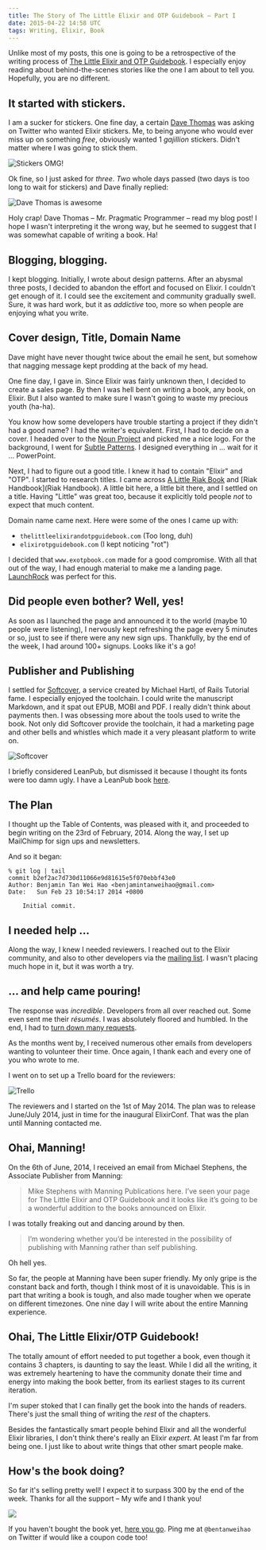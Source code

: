 ```yaml
---
title: The Story of The Little Elixir and OTP Guidebook – Part I
date: 2015-04-22 14:58 UTC
tags: Writing, Elixir, Book
---
```


Unlike most of my posts, this one is going to be a retrospective of the writing process of [The Little Elixir and OTP Guidebook](http://www.manning.com/tanweihao?a_aid=exotpbook&a_bid=99f537ec). I especially enjoy reading about behind-the-scenes stories like the one I am about to tell you. Hopefully, you are no different. 

## It started with stickers. 

I am a sucker for stickers. One fine day, a certain [Dave Thomas](https://twitter.com/pragdave) was asking on Twitter who wanted Elixir stickers. Me, to being anyone who would ever miss up on something _free_, obviously wanted 1 _gajillion_ stickers. Didn't matter where I was going to stick them.

![Stickers OMG!](http://i.imgur.com/0kIMYFX.png)

Ok fine, so I just asked for _three_. _Two_ whole days passed (two days is too long to wait for stickers) and Dave finally replied:

![Dave Thomas is awesome](http://i.imgur.com/HV8Polg.png)

Holy crap! Dave Thomas – Mr. Pragmatic Programmer – read my blog post! I hope I wasn't interpreting it the wrong way, but he seemed to suggest that I was somewhat capable of writing a book. Ha!

## Blogging, blogging.

I kept blogging. Initially, I wrote about design patterns. After an abysmal three posts, I decided to abandon the effort and focused on Elixir. I couldn't get enough of it. I could see the excitement and community gradually swell. Sure, it was hard work, but it as _addictive_ too, more so when people are enjoying what you write.

## Cover design, Title, Domain Name

Dave might have never thought twice about the email he sent, but somehow that nagging message kept prodding at the back of my head.

One fine day, I gave in. Since Elixir was fairly unknown then, I decided to create a sales page. By then I was hell bent on writing a book, any book, on Elixir. But I also wanted to make sure I wasn't going to waste my precious youth (ha-ha). 

You know how some developers have trouble starting a project if they didn't had a good name? I had the writer's equivalent. First, I had to decide on a cover. I headed over to the [Noun Project](http://thenounproject.com/) and picked me a nice logo. For the background, I went for [Subtle Patterns](http://subtlepatterns.com/). I designed everything in ... wait for it ... PowerPoint.

Next, I had to figure out a good title. I knew it had to contain "Elixir" and "OTP". I started to research titles. I came across [A Little Riak Book](littleriakbook.com) and [Riak Handbook](Riak Handbook). A little bit here, a little bit there, and I settled on a title. Having "Little" was great too, because it explicitly told people _not_ to expect that much content.

Domain name came next. Here were some of the ones I came up with: 

* `thelittleelixirandotpguidebook.com` (Too long, duh)
* `elixirotpguidebook.com` (I kept noticing "rot")

I decided that `www.exotpbook.com` made for a good compromise. With all that out of the way, I had enough material to make me a landing page. [LaunchRock](https://www.launchrock.com/) was perfect for this. 

## Did people even bother? Well, yes!

As soon as I launched the page and announced it to the world (maybe 10 people were listening), I nervously kept refreshing the page every 5 minutes or so, just to see if there were any new sign ups. Thankfully, by the end of the week, I had around 100+ signups. Looks like it's a go! 

## Publisher and Publishing

I settled for [Softcover](https://www.softcover.io/), a service created by Michael Hartl, of Rails Tutorial fame. I especially enjoyed the toolchain. I could write the manuscript Markdown, and it spat out EPUB, MOBI and PDF. I really didn't think about payments then. I was obsessing more about the tools used to write the book. Not only did Softcover provide the toolchain, it had a marketing page and other bells and whistles which made it a very pleasant platform to write on.

![Softcover](http://i.imgur.com/tWr1WpX.png)

I briefly considered LeanPub, but dismissed it because I thought its fonts were too damn ugly. I have a LeanPub book [here](https://leanpub.com/therubyclosuresbook).

## The Plan

I thought up the Table of Contents, was pleased with it, and proceeded to begin writing on the 23rd of February, 2014. Along the way, I set up MailChimp for sign ups and newsletters. 

And so it began:

```
% git log | tail                                                
commit b2ef2ac7d730d11066e9d81615e5f070ebbf43e0
Author: Benjamin Tan Wei Hao <benjamintanweihao@gmail.com>
Date:   Sun Feb 23 10:54:17 2014 +0800

    Initial commit.
```

## I needed help ...

Along the way, I knew I needed reviewers. I reached out to the Elixir community, and also to other developers via the [mailing list](http://us3.campaign-archive2.com/?u=e6c489d8ae654374bfa191d29&id=4ee1177637). I wasn't placing much hope in it, but it was worth a try.

## ... and help came pouring! 

The response was _incredible_. Developers from all over reached out. Some even sent me their _résumés_. I was absolutely floored and humbled. In the end, I had to [turn down many requests](https://us3.admin.mailchimp.com/campaigns/show?id=725449). 

As the months went by, I received numerous other emails from developers wanting to volunteer their time. Once again, I thank each and every one of you who wrote to me.

I went on to set up a Trello board for the reviewers:

![Trello](http://i.imgur.com/8PR5XIO.png)

The reviewers and I started on the 1st of May 2014. The plan was to release June/July 2014, just in time for the inaugural ElixirConf. That was the plan until Manning contacted me.

## Ohai, Manning! 

On the 6th of June, 2014, I received an email from Michael Stephens, the Associate Publisher from Manning:

> Mike Stephens with Manning Publications here. I’ve seen your page for The Little Elixir and OTP Guidebook and it looks like it’s going to be  a wonderful addition to the books announced on Elixir.

I was totally freaking out and dancing around by then.

> I’m wondering whether you’d be interested in the possibility of publishing with Manning rather than self publishing.

Oh hell yes. 

So far, the people at Manning have been super friendly. My only gripe is the constant back and forth, though I think most of it is unavoidable. This is in part that writing a book is tough, and also made tougher when we operate on different timezones. One nine day I will write about the entire Manning experience.

## Ohai, The Little Elixir/OTP Guidebook!

The totally amount of effort needed to put together a book, even though it contains 3 chapters, is daunting to say the least. While I did all the writing, it was extremely heartening to have the community donate their time and energy into making the book better, from its earliest stages to its current iteration.

I'm super stoked that I can finally get the book into the hands of readers. There's just the small thing of writing the _rest_ of the chapters. 

Besides the fantastically smart people behind Elixir and all the wonderful Elixir libraries, I don't think there's really an Elixir _expert_. At least I'm far from being one. I just like to about write things that other smart people make.

## How's the book doing?

So far it's selling pretty well! I expect it to surpass 300 by the end of the week. Thanks for all the support – My wife and I thank you!

![](http://www.manning.com/tanweihao/tanweihao_cover150.jpg)

If you haven't bought the book yet, [here you go](http://www.manning.com/tanweihao?a_aid=exotpbook&a_bid=99f537ec). Ping me at `@bentanweihao` on Twitter if would like a coupon code too!
